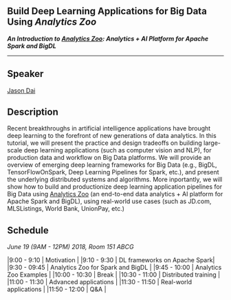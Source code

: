 ## Build Deep Learning Applications for Big Data Using _Analytics Zoo_ 
**_An Introduction to [Analytics Zoo](https://github.com/intel-analytics/analytics-zoo): Analytics + AI Platform for Apache Spark and BigDL_**

___

## Speaker
[Jason Dai](https://www.linkedin.com/in/jasondai/)

## Description
Recent breakthroughs in artificial intelligence applications have brought deep learning to the forefront of new generations of data analytics. In this tutorial, we will present the practice and design tradeoffs on building large-scale deep learning applications (such as computer vision and NLP), for production data and workflow on Big Data platforms. We will provide an overview of emerging deep learning frameworks for Big Data (e.g., BigDL, TensorFlowOnSpark, Deep Learning Pipelines for Spark, etc.), and present the underlying distributed systems and algorithms. More inportantly, we will show how to build and productionize deep learning application pipelines for Big Data using [Analytics Zoo](https://github.com/intel-analytics/analytics-zoo) (an end-to-end data analytics + AI platform for Apache Spark and BigDL), using real-world use cases (such as JD.com, MLSListings, World Bank, UnionPay, etc.) 

## Schedule
_June 19 (9AM - 12PM) 2018, Room 151 ABCG_

|9:00 - 9:10   | Motivation |
|9:10 - 9:30   | DL frameworks on Apache Spark|
|9:30 - 09:45  | Analytics Zoo for Spark and BigDL |
|9:45 - 10:00  | Analytics Zoo Examples |
|10:00 - 10:30 | Break |
|10:30 - 11:00 | Distributed training |
|11:00 - 11:30 | Advanced applications  |
|11:30 - 11:50 | Real-world applications |
|11:50 - 12:00 | Q&A |

